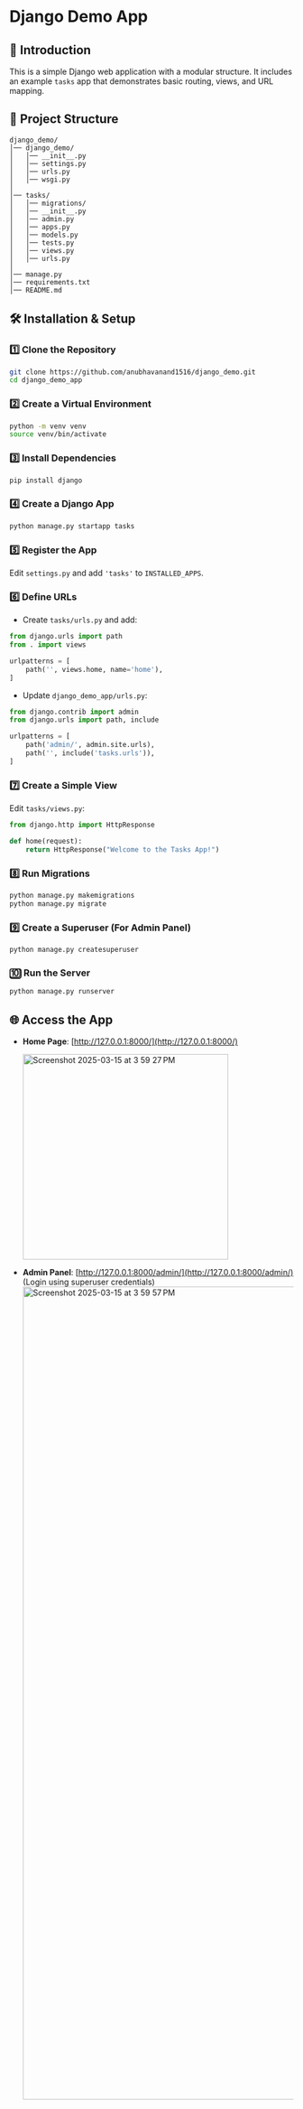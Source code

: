 # Django Demo App

## 🚀 Introduction
This is a simple Django web application with a modular structure. It includes an example `tasks` app that demonstrates basic routing, views, and URL mapping.

## 📁 Project Structure
```
django_demo/
│── django_demo/
│   │── __init__.py
│   │── settings.py
│   │── urls.py
│   │── wsgi.py
│
│── tasks/
│   │── migrations/
│   │── __init__.py
│   │── admin.py
│   │── apps.py
│   │── models.py
│   │── tests.py
│   │── views.py
│   │── urls.py
│
│── manage.py
│── requirements.txt
│── README.md
```

## 🛠 Installation & Setup

### 1️⃣ Clone the Repository
```bash
git clone https://github.com/anubhavanand1516/django_demo.git
cd django_demo_app
```

### 2️⃣ Create a Virtual Environment
```bash
python -m venv venv
source venv/bin/activate 
```

### 3️⃣ Install Dependencies
```bash
pip install django
```

### 4️⃣ Create a Django App
```bash
python manage.py startapp tasks
```

### 5️⃣ Register the App
Edit `settings.py` and add `'tasks'` to `INSTALLED_APPS`.

### 6️⃣ Define URLs
- Create `tasks/urls.py` and add:
```python
from django.urls import path
from . import views

urlpatterns = [
    path('', views.home, name='home'),
]
```

- Update `django_demo_app/urls.py`:
```python
from django.contrib import admin
from django.urls import path, include

urlpatterns = [
    path('admin/', admin.site.urls),
    path('', include('tasks.urls')),
]
```

### 7️⃣ Create a Simple View
Edit `tasks/views.py`:
```python
from django.http import HttpResponse

def home(request):
    return HttpResponse("Welcome to the Tasks App!")
```

### 8️⃣ Run Migrations
```bash
python manage.py makemigrations
python manage.py migrate
```

### 9️⃣ Create a Superuser (For Admin Panel)
```bash
python manage.py createsuperuser
```

### 🔟 Run the Server
```bash
python manage.py runserver
```

## 🌐 Access the App
- **Home Page**: [http://127.0.0.1:8000/](http://127.0.0.1:8000/)

  <img width="364" alt="Screenshot 2025-03-15 at 3 59 27 PM" src="https://github.com/user-attachments/assets/c2e936eb-ca7e-41d4-962b-e99c7faea13d" />
  
- **Admin Panel**: [http://127.0.0.1:8000/admin/](http://127.0.0.1:8000/admin/) (Login using superuser credentials)<img width="1440" alt="Screenshot 2025-03-15 at 3 59 57 PM" src="https://github.com/user-attachments/assets/7888b454-0792-4bcb-b1ff-b43bd6e992e4" />

  

